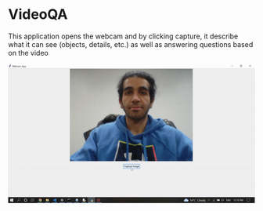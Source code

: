 # VideoQA
This application opens the webcam and by clicking capture, it describe what it can see (objects, details, etc.) as well as answering questions based on the video

  <img src="./asset/result_vid.gif" alt="video result">
